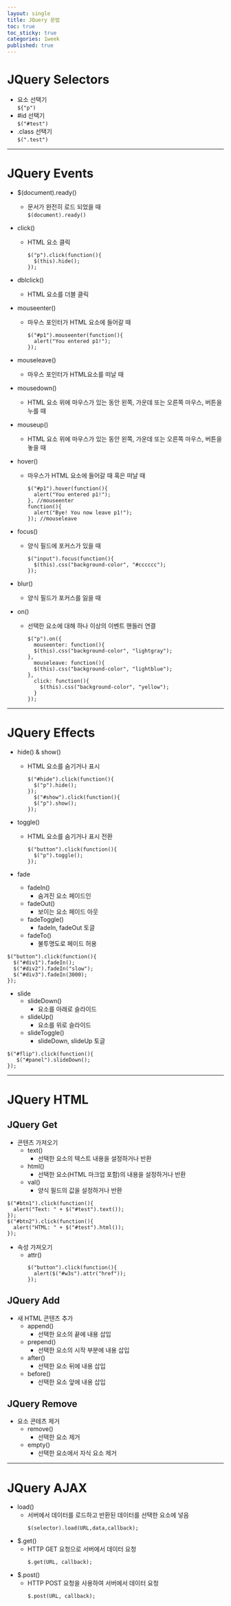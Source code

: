 ```yaml
---
layout: single
title: JQuery 문법
toc: true
toc_sticky: true
categories: 1week
published: true
---
```


# JQuery Selectors
* 요소 선택기<br>
  ```${"p")```
* #id 선택기<br/>
  ```$("#test")```
* .class 선택기<br/>
  ```$(".test")```

-------------

# JQuery Events
* $(document).ready()
  * 문서가 완전히 로드 되었을 때<br/>
    ```$(document).ready()```
* click()
  * HTML 요소 클릭<br/> 
    ```
    $("p").click(function(){
      $(this).hide();
    });
    ```
* dblclick()
  * HTML 요소를 더블 클릭<br/>

* mouseenter()
  * 마우스 포인터가 HTML 요소에 들어갈 때<br/>
    ```
    $("#p1").mouseenter(function(){
      alert("You entered p1!");
    });
    ```
* mouseleave()
  * 마우스 포인터가 HTML요소를 떠날 때

* mousedown()
  * HTML 요소 위에 마우스가 있는 동안 왼쪽, 가운데 또는 오른쪽 마우스, 버튼을 누를 때

* mouseup()
  * HTML 요소 위에 마우스가 있는 동안 왼쪽, 가운데 또는 오른쪽 마우스, 버튼을 놓을 때

* hover()
  * 마우스가 HTML 요소에 들어갈 때 혹은 떠날 때<br/>
    ```
    $("#p1").hover(function(){
      alert("You entered p1!");
    }, //mouseenter
    function(){
      alert("Bye! You now leave p1!");
    }); //mouseleave
    ```
    
* focus()
  * 양식 필드에 포커스가 있을 때
    ```
    $("input").focus(function(){
      $(this).css("background-color", "#cccccc");
    });
    ```
    
* blur()
  * 양식 필드가 포커스를 잃을 때

* on()
  * 선택한 요소에 대해 하나 이상의 이벤트 핸들러 연결
    ```
    $("p").on({
      mouseenter: function(){
      $(this).css("background-color", "lightgray");
    },
      mouseleave: function(){
      $(this).css("background-color", "lightblue");
    },
      click: function(){
        $(this).css("background-color", "yellow");
      }
    });
    ```

-------------

# JQuery Effects
* hide() & show()
  * HTML 요소를 숨기거나 표시
    ```
    $("#hide").click(function(){
      $("p").hide();
    });
      $("#show").click(function(){
      $("p").show();
    });
    ```
   
* toggle()
  * HTML 요소를 숨기거나 표시 전환
    ```
    $("button").click(function(){
      $("p").toggle();
    });
    ```
* fade
  * fadeIn()
    * 숨겨진 요소 페이드인
  * fadeOut()
    * 보이는 요소 페이드 아웃
  * fadeToggle()
    * fadeIn, fadeOut 토글
  * fadeTo()
    * 불투명도로 페이드 허용
```
$("button").click(function(){
  $("#div1").fadeIn();
  $("#div2").fadeIn("slow");
  $("#div3").fadeIn(3000);
});
```

* slide
  * slideDown()
    * 요소를 아래로 슬라이드
  * slideUp()
    * 요소를 위로 슬라이드
  * slideToggle()
    * slideDown, slideUp 토글
```
$("#flip").click(function(){
   $("#panel").slideDown();
});
```

-------------

# JQuery HTML

## JQuery Get
* 콘텐츠 가져오기
  * text()
    * 선택한 요소의 텍스트 내용을 설정하거나 반환
  * html()
    * 선택한 요소(HTML 마크업 포함)의 내용을 설정하거나 반환
  * val()
    * 양식 필드의 값을 설정하거나 반환
```
$("#btn1").click(function(){
  alert("Text: " + $("#test").text());
});
$("#btn2").click(function(){
  alert("HTML: " + $("#test").html());
});
```

* 속성 가져오기
  * attr()
    ```
    $("button").click(function(){
      alert($("#w3s").attr("href"));
    });
    ```
  
## JQuery Add
* 새 HTML 콘텐츠 추가
  * append()
    * 선택한 요소의 끝에 내용 삽입
  * prepend()
    * 선택한 요소의 시작 부분에 내용 삽입
  * after()
    * 선택한 요소 뒤에 내용 삽입
  * before()
    * 선택한 요소 앞에 내용 삽입

## JQuery Remove
* 요소 콘테츠 제거
  * remove()
    * 선택한 요소 제거
  * empty()
    * 선택한 요소에서 자식 요소 제거 

-------------

# JQuery AJAX
* load()
  * 서버에서 데이터를 로드하고 반환된 데이터를 선택한 요소에 넣음
    ```
    $(selector).load(URL,data,callback);
    ```
* $.get()
  * HTTP GET 요청으로 서버에서 데이터 요청
    ```
    $.get(URL, callback);
    ```
* $.post()
  * HTTP POST 요청을 사용하여 서버에서 데이터 요청
    ```
    $.post(URL, callback);
    ```
